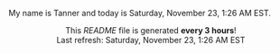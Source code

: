 My name is Tanner and today is Saturday, November 23, 1:26 AM EST.

<p align="center">This <i>README</i> file is generated <b>every 3 hours</b>!</br>Last refresh: Saturday, November 23, 1:26 AM EST<br /></p>
